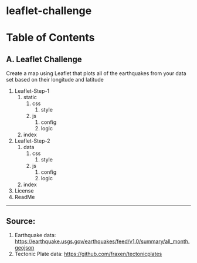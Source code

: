 # leaflet-challenge


# Table of Contents

## A. Leaflet Challenge
Create a map using Leaflet that plots all of the earthquakes from your data set based on their longitude and latitude

1. Leaflet-Step-1
    1. static
       1. css
          1. style 
       2. js
          1. config
          2. logic
    2. index
2. Leaflet-Step-2
    1. data
       1. css
          1. style 
       2. js
          1. config
          2. logic
    2. index
3. License
4. ReadMe

-----------

## Source:
1. Earthquake data: https://earthquake.usgs.gov/earthquakes/feed/v1.0/summary/all_month.geojson
2. Tectonic Plate data: https://github.com/fraxen/tectonicplates
